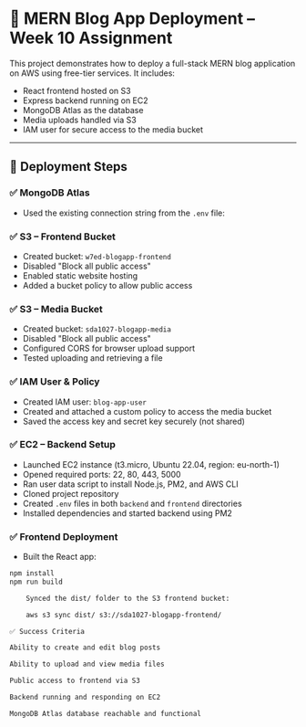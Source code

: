 # 📝 MERN Blog App Deployment – Week 10 Assignment

This project demonstrates how to deploy a full-stack MERN blog application on AWS using free-tier services. It includes:

- React frontend hosted on S3
- Express backend running on EC2
- MongoDB Atlas as the database
- Media uploads handled via S3
- IAM user for secure access to the media bucket

---

## 🚀 Deployment Steps

### ✅ MongoDB Atlas
- Used the existing connection string from the `.env` file:




### ✅ S3 – Frontend Bucket
- Created bucket: `w7ed-blogapp-frontend`
- Disabled "Block all public access"
- Enabled static website hosting
- Added a bucket policy to allow public access

### ✅ S3 – Media Bucket
- Created bucket: `sda1027-blogapp-media`
- Disabled "Block all public access"
- Configured CORS for browser upload support
- Tested uploading and retrieving a file

### ✅ IAM User & Policy
- Created IAM user: `blog-app-user`
- Created and attached a custom policy to access the media bucket
- Saved the access key and secret key securely (not shared)

### ✅ EC2 – Backend Setup
- Launched EC2 instance (t3.micro, Ubuntu 22.04, region: eu-north-1)
- Opened required ports: 22, 80, 443, 5000
- Ran user data script to install Node.js, PM2, and AWS CLI
- Cloned project repository
- Created `.env` files in both `backend` and `frontend` directories
- Installed dependencies and started backend using PM2

### ✅ Frontend Deployment
- Built the React app:
```bash
npm install
npm run build

    Synced the dist/ folder to the S3 frontend bucket:

    aws s3 sync dist/ s3://sda1027-blogapp-frontend/

✅ Success Criteria

Ability to create and edit blog posts

Ability to upload and view media files

Public access to frontend via S3

Backend running and responding on EC2

MongoDB Atlas database reachable and functional
